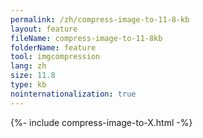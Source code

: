 ```yaml
---
permalink: /zh/compress-image-to-11-8-kb
layout: feature
fileName: compress-image-to-11-8kb
folderName: feature
tool: imgcompression
lang: zh
size: 11.8
type: kb
nointernationalization: true
---
```

{%- include compress-image-to-X.html -%}
      